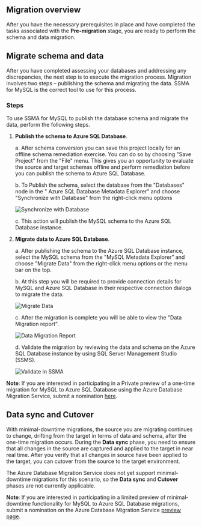 ## Migration overview

After you have the necessary prerequisites in place and have completed the tasks associated with the **Pre-migration** stage, you are ready to perform the schema and data migration.

## Migrate schema and data

After you have completed assessing your databases and addressing any discrepancies, the next step is to execute the migration process. Migration involves two steps – publishing the schema and migrating the data. SSMA for MySQL is the correct tool to use for this process.

### Steps

To use SSMA for MySQL to publish the database schema and migrate the data, perform the following steps.

1. **Publish the schema to Azure SQL Database**.

    a. After schema conversion you can save this project locally for an offline schema remediation exercise. You can do so by choosing "Save Project" from the "File" menu. This gives you an opportunity to evaluate the source and target schemas offline and perform remediation before you can publish the schema to Azure SQL Database.

    b. To Publish the schema, select the database from the "Databases" node in the " Azure SQL Database Metadata Explorer" and choose "Synchronize with Database" from the right-click menu options
  
    ![Synchronize with Database](https://mpbdevcontent.azureedge.net/Images/scenario-assets/_shared/publishschema.png)
  
    c. This action will publish the MySQL schema to the Azure SQL Database instance.


2. **Migrate data to Azure SQL Database**.

    a.	After publishing the schema to the Azure SQL Database instance, select the MySQL schema from the "MySQL Metadata Explorer” and choose "Migrate Data" from the right-click menu options or the menu bar on the top.
  
    b.	At this step you will be required to provide connection details for MySQL and Azure SQL Database in their respective connection dialogs to migrate the data.
  
    ![Migrate Data](https://mpbdevcontent.azureedge.net/Images/scenario-assets/_shared/migratedata.png)
  
    c. After the migration is complete you will be able to view the "Data Migration report".
  
    ![Data Migration Report](https://mpbdevcontent.azureedge.net/Images/scenario-assets/_shared/migrationreport.png)
  
    d. Validate the migration by reviewing the data and schema on the Azure SQL Database instance by using SQL Server Management Studio (SSMS).

    ![Validate in SSMA](https://mpbdevcontent.azureedge.net/Images/scenario-assets/_shared/migrationcomplete.png)

**Note**: If you are interested in participating in a Private preview of a one-time migration for MySQL to Azure SQL Database using the Azure Database Migration Service, submit a nomination [here](https://aka.ms/dms-preview).

## Data sync and Cutover

With minimal-downtime migrations, the source you are migrating continues to change, drifting from the target in terms of data and schema, after the one-time migration occurs. During the **Data sync** phase, you need to ensure that all changes in the source are captured and applied to the target in near real time. After you verify that all changes in source have been applied to the target, you can cutover from the source to the target environment.

The Azure Database Migration Service does not yet support minimal-downtime migrations for this scenario, so the **Data sync** and **Cutover** phases are not currently applicable.

**Note**: If you are interested in participating in a limited preview of minimal-downtime functionality for MySQL to Azure SQL Database migrations, submit a nomination on the Azure Database Migration Service [preview page](https://aka.ms/dms-preview).
